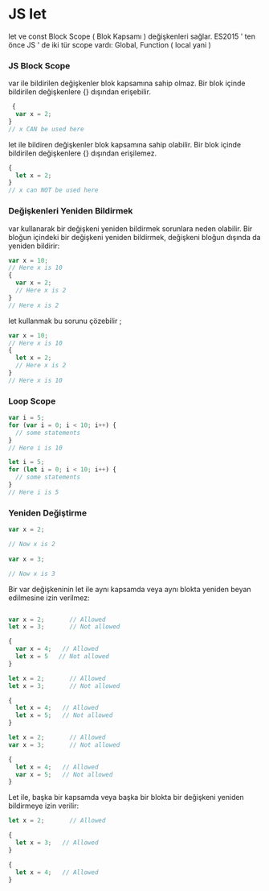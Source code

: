# JS let

let ve const  Block Scope ( Blok Kapsamı ) değişkenleri sağlar. ES2015 ' ten önce JS ' de iki tür scope vardı: Global, Function ( local yani )

### JS Block Scope

var ile bildirilen değişkenler blok kapsamına sahip olmaz. Bir blok içinde bildirilen değişkenlere {} dışından erişebilir.

```jsx
 {
  var x = 2;
}
// x CAN be used here
```

let ile bildiren değişkenler blok kapsamına sahip olabilir.  Bir blok içinde bildirilen değişkenlere {} dışından erişilemez.

```jsx
{
  let x = 2;
}
// x can NOT be used here
```

### Değişkenleri Yeniden Bildirmek

var kullanarak bir değişkeni yeniden bildirmek sorunlara neden olabilir. Bir bloğun içindeki bir değişkeni yeniden bildirmek, değişkeni bloğun dışında da yeniden bildirir:

```jsx
var x = 10;
// Here x is 10
{
  var x = 2;
  // Here x is 2
}
// Here x is 2
```

let kullanmak bu sorunu çözebilir ;

```jsx
var x = 10;
// Here x is 10
{
  let x = 2;
  // Here x is 2
}
// Here x is 10
```

### Loop Scope

```jsx
var i = 5;
for (var i = 0; i < 10; i++) {
  // some statements
}
// Here i is 10

let i = 5;
for (let i = 0; i < 10; i++) {
  // some statements
}
// Here i is 5
```

### Yeniden Değiştirme

```jsx
var x = 2;

// Now x is 2
 
var x = 3;

// Now x is 3
```

Bir var değişkeninin let ile aynı kapsamda veya aynı blokta yeniden beyan edilmesine izin verilmez:

```jsx

var x = 2;       // Allowed
let x = 3;       // Not allowed

{
  var x = 4;   // Allowed
  let x = 5   // Not allowed
}
```

```jsx
let x = 2;       // Allowed
let x = 3;       // Not allowed

{
  let x = 4;   // Allowed
  let x = 5;   // Not allowed
}
```

```jsx
let x = 2;       // Allowed
var x = 3;       // Not allowed

{
  let x = 4;   // Allowed
  var x = 5;   // Not allowed
}
```

Let ile, başka bir kapsamda veya başka bir blokta bir değişkeni yeniden bildirmeye izin verilir:

```jsx
let x = 2;       // Allowed

{
  let x = 3;   // Allowed
}

{
  let x = 4;   // Allowed
}
```